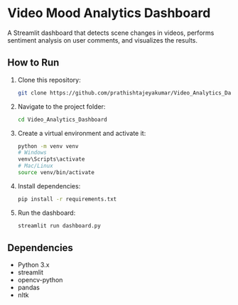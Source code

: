 # Video Mood Analytics Dashboard

A Streamlit dashboard that detects scene changes in videos, performs sentiment analysis on user comments, and visualizes the results.

## How to Run

1. Clone this repository:
   ```bash
   git clone https://github.com/prathishtajeyakumar/Video_Analytics_Dashboard.git
   ```
2. Navigate to the project folder:
   ```bash
   cd Video_Analytics_Dashboard
   ```
3. Create a virtual environment and activate it:
   ```bash
   python -m venv venv
   # Windows
   venv\Scripts\activate
   # Mac/Linux
   source venv/bin/activate
   ```
4. Install dependencies:
   ```bash
   pip install -r requirements.txt
   ```
5. Run the dashboard:
   ```bash
   streamlit run dashboard.py
   ```

## Dependencies

- Python 3.x  
- streamlit  
- opencv-python  
- pandas  
- nltk  
